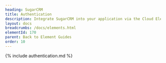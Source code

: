 ```yaml
---
heading: SugarCRM
title: Authentication
description: Integrate SugarCRM into your application via the Cloud Elements APIs.
layout: docs
breadcrumbs: /docs/elements.html
elementId: 170
parent: Back to Element Guides
order: 10
---
```


{% include authentication.md %}
